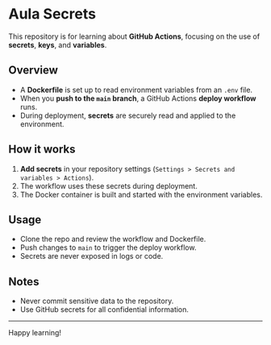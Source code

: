 # Aula Secrets

This repository is for learning about **GitHub Actions**, focusing on the use of **secrets**, **keys**, and **variables**.

## Overview

- A **Dockerfile** is set up to read environment variables from an `.env` file.
- When you **push to the `main` branch**, a GitHub Actions **deploy workflow** runs.
- During deployment, **secrets** are securely read and applied to the environment.

## How it works

1. **Add secrets** in your repository settings (`Settings > Secrets and variables > Actions`).
2. The workflow uses these secrets during deployment.
3. The Docker container is built and started with the environment variables.

## Usage

- Clone the repo and review the workflow and Dockerfile.
- Push changes to `main` to trigger the deploy workflow.
- Secrets are never exposed in logs or code.

## Notes

- Never commit sensitive data to the repository.
- Use GitHub secrets for all confidential information.

---
Happy learning!